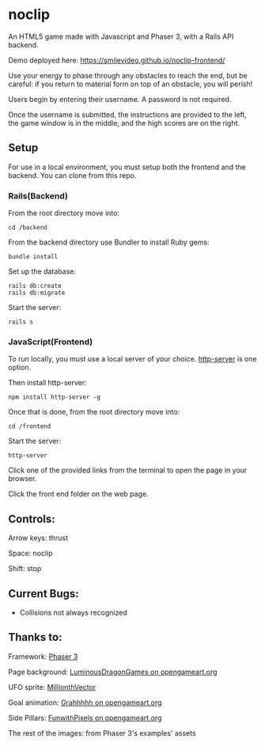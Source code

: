 # noclip
An HTML5 game made with Javascript and Phaser 3, with a Rails API backend.

Demo deployed here: https://smilevideo.github.io/noclip-frontend/

Use your energy to phase through any obstacles to reach the end, but be careful: if you return to material form on top of an obstacle, you will perish!

Users begin by entering their username. A password is not required.

Once the username is submitted, the instructions are provided to the left, the game window is in the middle, and the high scores are on the right.

## Setup
For use in a local environment, you must setup both the frontend and the backend. You can clone from this repo.

### Rails(Backend)
From the root directory move into:
```
cd /backend
```
From the backend directory use Bundler to install Ruby gems:
```
bundle install
```
Set up the database:
```
rails db:create
rails db:migrate
```
Start the server:
```
rails s
```

### JavaScript(Frontend)
To run locally, you must use a local server of your choice. [http-server](https://www.npmjs.com/package/http-server) is one option.

Then install http-server:
```
npm install http-server -g
```
Once that is done, from the root directory move into:
```
cd /frontend
```
Start the server:
```
http-server
```
Click one of the provided links from the terminal to open the page in your browser.

Click the front end folder on the web page.

## Controls:

Arrow keys: thrust

Space: noclip

Shift: stop

## Current Bugs:
- Collisions not always recognized

## Thanks to:
Framework: [Phaser 3](phaser.io)

Page background: [LuminousDragonGames on opengameart.org](https://opengameart.org/content/perfectly-seamless-night-sky)

UFO sprite: [MillionthVector](http://millionthvector.blogspot.de)

Goal animation: [Grahhhhh on opengameart.org](https://opengameart.org/content/animated-blue-ring-explosion)

Side Pillars: [FunwithPixels on opengameart.org](https://opengameart.org/content/sci-fi-blue-pillar)

The rest of the images: from Phaser 3's examples' assets
